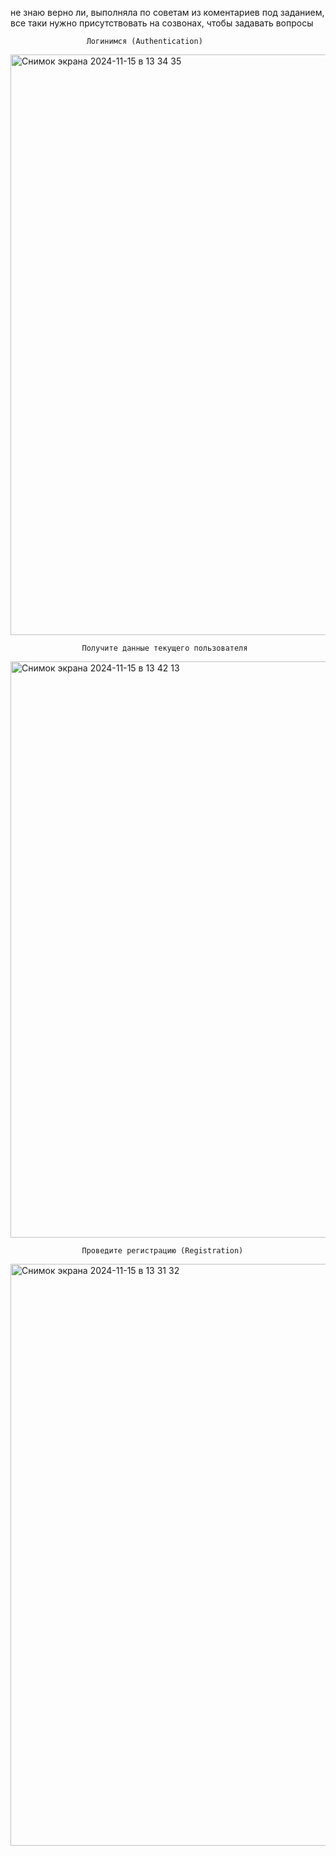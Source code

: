 не знаю верно ли, выполняла по советам из коментариев под заданием, все таки нужно присутствовать на созвонах, чтобы задавать вопросы    

                     Логинимся (Authentication)
   <img width="929" alt="Снимок экрана 2024-11-15 в 13 34 35" src="https://github.com/user-attachments/assets/b76bfd9a-b433-4e7d-9b6b-098fab686c55">
   
                    Получите данные текущего пользователя
   <img width="922" alt="Снимок экрана 2024-11-15 в 13 42 13" src="https://github.com/user-attachments/assets/10de50f7-3ec2-474a-afcb-32a60d04ce8a">
   
                    Проведите регистрацию (Registration)
   <img width="931" alt="Снимок экрана 2024-11-15 в 13 31 32" src="https://github.com/user-attachments/assets/2d928ea6-7404-40a6-8e93-c842d4a653d7">

 
